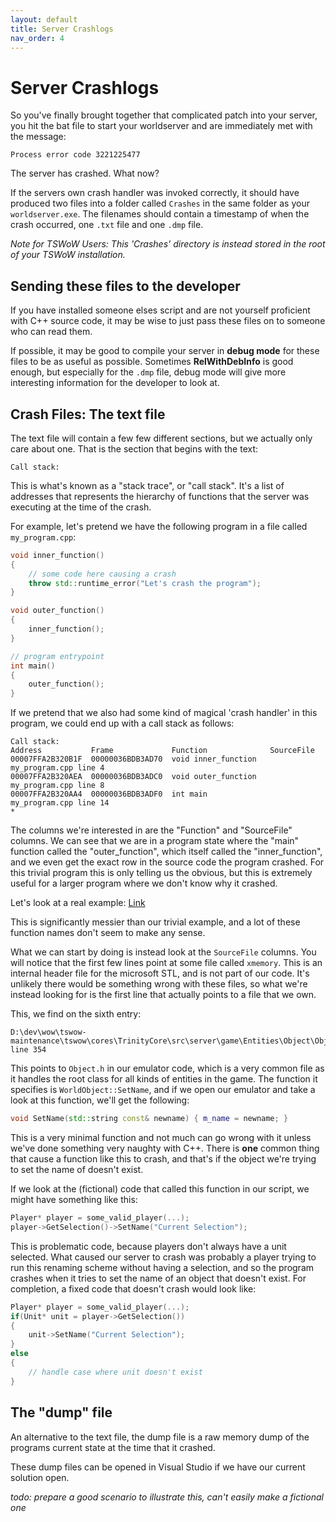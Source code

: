 ```yaml
---
layout: default
title: Server Crashlogs
nav_order: 4
---
```


# Server Crashlogs

So you've finally brought together that complicated patch into your server, you hit the bat file to start your worldserver and are immediately met with the message:

```
Process error code 3221225477
```

The server has crashed. What now?

If the servers own crash handler was invoked correctly, it should have produced two files into a folder called `Crashes` in the same folder as your `worldserver.exe`. The filenames should contain a timestamp of when the crash occurred, one `.txt` file and one `.dmp` file.

_Note for TSWoW Users: This 'Crashes' directory is instead stored in the root of your TSWoW installation._

## Sending these files to the developer

If you have installed someone elses script and are not yourself proficient with C++ source code, it may be wise to just pass these files on to someone who can read them.

If possible, it may be good to compile your server in **debug mode** for these files to be as useful as possible. Sometimes **RelWithDebInfo** is good enough, but especially for the `.dmp` file, debug mode will give more interesting information for the developer to look at.

## Crash Files: The text file

The text file will contain a few few different sections, but we actually only care about one. That is the section that begins with the text:

```
Call stack:
```

This is what's known as a "stack trace", or "call stack". It's a list of addresses that represents the hierarchy of functions that the server was executing at the time of the crash.

For example, let's pretend we have the following program in a file called `my_program.cpp`:

```c++
void inner_function()
{
    // some code here causing a crash
    throw std::runtime_error("Let's crash the program");
}

void outer_function()
{
    inner_function();
}

// program entrypoint
int main()
{
    outer_function();
}
```

If we pretend that we also had some kind of magical 'crash handler' in this program, we could end up with a call stack as follows:

```
Call stack:
Address           Frame             Function              SourceFile
00007FFA2B320B1F  00000036BDB3AD70  void inner_function   my_program.cpp line 4
00007FFA2B320AEA  00000036BDB3ADC0  void outer_function   my_program.cpp line 8
00007FFA2B320AA4  00000036BDB3ADF0  int main              my_program.cpp line 14
*
```

The columns we're interested in are the "Function" and "SourceFile" columns. We can see that we are in a program state where the "main" function called the "outer_function", which itself called the "inner_function", and we even get the exact row in the source code the program crashed. For this trivial program this is only telling us the obvious, but this is extremely useful for a larger program where we don't know why it crashed.

Let's look at a real example: [Link](./real_crashlog.txt)

This is significantly messier than our trivial example, and a lot of these function names don't seem to make any sense.

What we can start by doing is instead look at the `SourceFile` columns. You will notice that the first few lines point at some file called `xmemory`. This is an internal header file for the microsoft STL, and is not part of our code. It's unlikely there would be something wrong with these files, so what we're instead looking for is the first line that actually points to a file that we own.

This, we find on the sixth entry:

```
D:\dev\wow\tswow-maintenance\tswow\cores\TrinityCore\src\server\game\Entities\Object\Object.h line 354
```

This points to `Object.h` in our emulator code, which is a very common file as it handles the root class for all kinds of entities in the game. The function it specifies is `WorldObject::SetName`, and if we open our emulator and take a look at this function, we'll get the following:

```c++
void SetName(std::string const& newname) { m_name = newname; }
```

This is a very minimal function and not much can go wrong with it unless we've done something very naughty with C++. There is **one** common thing that cause a function like this to crash, and that's if the object we're trying to set the name of doesn't exist.

If we look at the (fictional) code that called this function in our script, we might have something like this:

```c++
Player* player = some_valid_player(...);
player->GetSelection()->SetName("Current Selection");
```

This is problematic code, because players don't always have a unit selected. What caused our server to crash was probably a player trying to run this renaming scheme without having a selection, and so the program crashes when it tries to set the name of an object that doesn't exist. For completion, a fixed code that doesn't crash would look like:

```c++
Player* player = some_valid_player(...);
if(Unit* unit = player->GetSelection())
{
    unit->SetName("Current Selection");
}
else
{
    // handle case where unit doesn't exist
}
```

## The "dump" file

An alternative to the text file, the dump file is a raw memory dump of the programs current state at the time that it crashed.

These dump files can be opened in Visual Studio if we have our current solution open.

_todo: prepare a good scenario to illustrate this, can't easily make a fictional one_